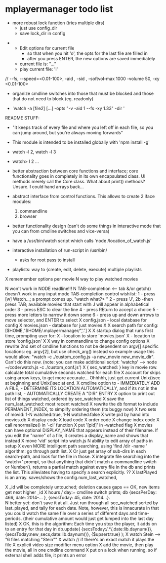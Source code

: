 mplayermanager todo list
========================

- more robust lock function (tries multiple dirs)
  - just use config_dir
  - save lock_dir in config

* - Edit options for current file
    - so that when you hit 'o', the opts for the last file are filled in
    - after you press ENTER, the new options are saved immediately
  - current file is: "..."
  - play current file: 'l'

// --fs, --speed=<0.01-100>, -aid <N>, -sid <N>, -softvol-max 1000 -volume 50, -xy <0.01-100>

- organize cmdline switches into those that must be blocked and those that do not need to block (eg. readonly)

- 'watch -a <filename> [file2] [...] -opts "-v -aid 1 --fs -xy 1.33" -dir <dirname>'

README STUFF:
- "It keeps track of every file and where you left off in each file, so you can
jump around, but you're always moving forwards"
* This module is intended to be installed globally with 'npm install -g'

- watch -l 2, watch -l 3
- watch> l 2  ...

- better abstraction between core functions and interface; core functionality goes in completely in its own encapsulated class. UI methods merely call the Core class.  What about print() methods?  Unsure.  I could hand arrays back...

- abstract interface from control functions. This allows to create 2 iface modules:
  1) commandline
  2) browser



- better functionality design (can't do some things in interactive mode that
    you can from cmdline switches and vice-versa)


* have a /usr/bin/watch script which calls 'node /location_of_watch.js'

* interactive installation of run-script in /usr/bin/
  - asks for root pass to install

* playlists: way to {create, edit, delete, execute} multiple playlists


X rememember options per movie
N way to play watched movies

N won't work in NODE readline!!!
N TAB-completion <-- tab &/or getch() doesn't work in any input mode
    TAB-completion control wishlist:
    1 - press [w] Watch...; a prompt comes up. "watch what?> "
    2 - press 'J', 
    2b -then press TAB; available movies that start with J will appear in alphabetical order
    3 - press ESC to clear the line
    4 - press REturn to accept a choice
    5 - press more letters to narrow it down some
    6 - press up and down arrows to move selector, and ENTER to select
X config.json    - local database for config
X movies.json    - database for just movies
X 
X search path for config: [$HOME,"$HOME/.mplayermanager/",'.']
X
X startup dialog that runs first time, prompting user for:
X - location to store 'movies.json'
X - location to store 'config.json'
X 
X way in commandline to change config options
X rewrite 2nd set of cmdline functions to not be dependent on argv[] specific locations: eg. argv[2], but use check_arg() instead
  so example usage this would allow: "watch -c ./custom_config.js -a new_movie new_movie_dir".  Can't do this now.
    (note: you can make additional script: 'watchp' --> node ~/code/watch.js -c ./custom_conf.js')
X { sec_watched: } key in movie row. calculate total cumulative seconds watched for each file
X   account for skips using arrow keys, to get more accurate... Ohhhhh, just get current Unix()sec at beginning and Unix()sec at end.
X cmdline option to 
    - IMMEDIATELY ADD A FILE, 
    - DETERMINE ITS LOCATION AUTOMATICALLY, and if its not in the path list, 
    - AUTOMATICALLY CREATE A "DIR" ENTRY
X option to print out list of things watched, ordered by sec_watched
X save the num_last_watched: most recent watched
X rewrite the db format to include PERMANENT_INDEX, to simplify ordering them  (its buggy now)
  X two sets of movid: 1-N watched:true, 1-N watched:false
  X write pid by hand into movies.db
  X display code
  X load code
  X order code
  X change index code
  X call renormalize() in '-ci' function
  X put '[pid]' in -watched flag
X movies can have optional DISPLAY_NAME that appears instead of their filename. If you edit the "name" of a file, it creates a display_name and shows that instead
X move 'vid' script into watch.js
N ability to edit array of paths in setup
X even MORE intelligent path searching, using 'find /dir -name <file>'
  algorithm: go through path list. 
  X Or just get array of sub-dirs in each search-path, and look for the file in those.
X integrate file searching into the 'watch>' prompt, so that anything that didn't match a commandline switch or Number(), returns a partial match against every file in the db and prints the list. This alleviates having to specify a search explicitly. ??
X lastPlayed is an array. saves/shows the config.num_last_watched,

X _id will be completely untouched; deletion causes gaps == OK, new items
  get next higher _id
X hours / day:= cmdline switch prints; db {secsPerDay: 466, date: 2014-... }, {secsToday: 45, date: 2014...}.  
  N better yet: don't save it at all. Just run through all sec_watched sorted by last_played, and tally for each date. Note, however, this is innacurate in that you could watch the same file over a series of different days and time-periods. (their cumulative amount would just get lumped into the last day listed)
  X OK, this is the algorithm: Each time you stop the player, it adds on to an entry for that day in db.update( {secsToday:/.*/,date:lib.daynum()},{secsToday:new_secs,date:lib.daynum()}, {$upsert:true} );
X watch Stein --> "6 files matching "Stein""
X watch <exact match> // if there's an exact match it plays the file
X explicit video size modifier menu option
X add the movie, then play the movie, all in one cmdline command
X put on a lock when running, so if external shell adds file, it prints an error


